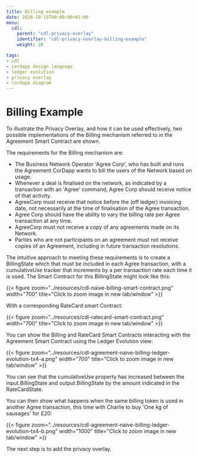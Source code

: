 ```yaml
---
title: Billing example
date: 2020-10-15T00:00:00+01:00
menu:
  cdl:
    parent: "cdl-privacy-overlay"
    identifier: "cdl-privacy-overlay-billing-example"
    weight: 20

tags:
- cdl
- cordapp design language
- ledger evolution
- privacy overlay
- cordapp diagram
---
```


# Billing Example

To illustrate the Privacy Overlay, and how it can be used effectively, two possible implementations of the Billing mechanism referred to in the Agreement Smart Contract are shown.

The requirements for the Billing mechanism are:

* The Business Network Operator 'Agree Corp', who has built and runs the Agreement CorDapp wants to bill the users of the Network based on usage.
* Whenever a deal is finalised on the network, as indicated by a transaction with an 'Agree' command, Agree Corp should receive notice of that activity.
* AgreeCorp must receive that notice before the (off ledger) invoicing date, not necessarily at the time of finalisation of the Agree transaction.
* Agree Corp should have the ability to vary the billing rate per Agree transaction at any time.
* AgreeCorp must not receive a copy of any agreements made on its Network.
* Parties who are not participants on an agreement must not receive copies of an Agreement, including in future transaction resolutions.

The intuitive approach to meeting these requirements is to create a BillingState which that must be included in each Agree transaction, with a cumulativeUse tracker that increments by a per transaction rate each time it is used. The Smart Contract for this BillingState might look like this:

{{< figure zoom="../resources/cdl-naive-billing-smart-contract.png" width="700" title="Click to zoom image in new tab/window" >}}

With a corresponding RateCard smart Contract:

{{< figure zoom="../resources/cdl-ratecard-smart-contract.png" width="700" title="Click to zoom image in new tab/window" >}}

You can show the Billing and RateCard Smart Contracts interacting with the Agreement Smart Contract using the Ledger Evolution view:

{{< figure zoom="../resources/cdl-agreement-naive-billing-ledger-evolution-tx4-a.png" width="700" title="Click to zoom image in new tab/window" >}}

You can see that the cumulativeUse property has increased between the input.BillingState and output.BillingState by the amount indicated in the RateCardState.

You can then show what happens when the same billing token is used in another Agree transaction, this time with Charlie to buy 'One kg of sausages' for £20:

{{< figure zoom="../resources/cdl-agreement-naive-billing-ledger-evolution-tx4-b.png" width="1000" title="Click to zoom image in new tab/window" >}}

The next step is to add the privacy overlay.
